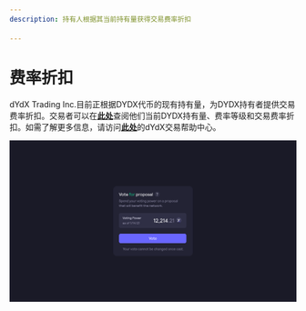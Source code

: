 ```yaml
---
description: 持有人根据其当前持有量获得交易费率折扣

---
```


# 费率折扣

dYdX Trading Inc.目前正根据DYDX代币的现有持有量，为DYDX持有者提供交易费率折扣。交易者可以在[**此处**](https://trade.dydx.exchange/portfolio/fees)查阅他们当前DYDX持有量、费率等级和交易费率折扣。如需了解更多信息，请访问[**此处**](https://help.dydx.exchange/en/articles/4798040-perpetual-trade-fees)的dYdX交易帮助中心。

![持有DYDX代币，您可能只需支付较低的费用](../.gitbook/assets/image%20%2887%29.png)

